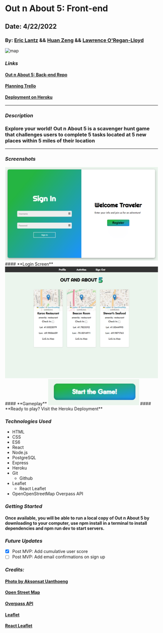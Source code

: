 # Out n About 5: Front-end

## Date: 4/22/2022

### By: [Eric Lantz](https://www.linkedin.com/in/eric-lantz/) && [Huan Zeng](https://www.linkedin.com/in/huan-zeng/) && [Lawrence O'Regan-Lloyd](https://www.linkedin.com/in/lawrenceol/)

<img src='https://images.pexels.com/photos/1078850/pexels-photo-1078850.jpeg?auto=compress&cs=tinysrgb&h=650&w=940' alt="map" width="400"/>

### **_Links_**

#### [Out n About 5: Back-end Repo](https://github.com/LawrenceOL/out-n-about-5-back-end) 
#### [Planning Trello](https://trello.com/b/CnWK8EJM/out-n-about-5) 
#### [Deployment on Heroku](https://out-n-about-5-front-end.herokuapp.com/)
---

### **_Description_**

### Explore your world! Out n About 5 is a scavenger hunt game that challenges users to complete 5 tasks located at 5 new places within 5 miles of their location

---

### **_Screenshots_**

<img src='https://github.com/LawrenceOL/out-n-about-5-front-end/blob/main/src/assets/outnaboutsignin.PNG?raw=true'  alt="screenshot" width="600"/>
#### **Login Screen**

<img src='https://github.com/LawrenceOL/out-n-about-5-front-end/blob/main/src/assets/outnaboutactivities.PNG?raw=true'  alt="screenshot" width="600"/>
#### **Gameplay**

<img src='https://github.com/LawrenceOL/out-n-about-5-front-end/blob/main/src/assets/outnaboutstartgame.PNG?raw=true'  alt="screenshot" width="300"/>
#### **Ready to play? Visit the Heroku Deployment**



### **_Technologies Used_**

- HTML
- CSS
- ES6
- React
- Node.js
- PostgreSQL
- Express
- Heroku
- Git
  - Github
- Leaflet
  - React Leaflet   
- OpenOpenStreetMap Overpass API


### **_Getting Started_**

#### Once available, you will be able to run a local copy of Out n About 5 by downloading to your computer, use npm install in a terminal to install dependencies and npm run dev to start servers.

### **_Future Updates_**

- [X] Post MVP: Add cumulative user score
- [ ] Post MVP: Add email confirmations on sign up

### **_Credits:_**

#### [Photo by Aksonsat Uanthoeng](https://www.pexels.com/photo/close-up-photo-of-assorted-color-of-push-pins-on-map-1078850/)
#### [Open Street Map](https://www.openstreetmap.org/#map=18/41.78900/-69.98693&layers=N)
#### [Overpass API](http://overpass-api.de/)
#### [Leaflet](https://leafletjs.com/)
#### [React Leaflet](https://react-leaflet.js.org/)




